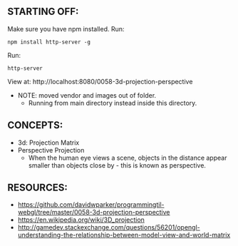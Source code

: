 ## STARTING OFF:

Make sure you have npm installed.
Run:
```
npm install http-server -g
```

Run:
```
http-server
```

View at: http://localhost:8080/0058-3d-projection-perspective

* NOTE: moved vendor and images out of folder.
  * Running from main directory instead inside this directory.

## CONCEPTS:

* 3d: Projection Matrix
* Perspective Projection
  * When the human eye views a scene, objects in the distance appear smaller than objects close by - this is known as perspective.

## RESOURCES:

* https://github.com/davidwparker/programmingtil-webgl/tree/master/0058-3d-projection-perspective
* https://en.wikipedia.org/wiki/3D_projection
* http://gamedev.stackexchange.com/questions/56201/opengl-understanding-the-relationship-between-model-view-and-world-matrix
